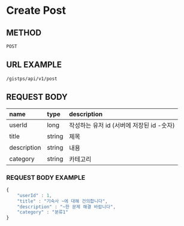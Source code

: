 # Create Post

## METHOD

```text
POST
```

## URL EXAMPLE

```text
/gistps/api/v1/post
```



## REQUEST BODY

| name | type | description |
| :--- | :--- | :--- |
| userId | long | 작성하는 유저 id \(서버에 저장된 id -숫자\) |
| title | string | 제목 |
| description | string | 내용 |
| category | string | 카테고리 |

### REQUEST BODY EXAMPLE

```javascript
{
    "userId" : 1,
    "title" : "기숙사 ~에 대해 건의합니다",
    "description" : "~한 문제 해결 바랍니다",
    "category" : "분류1"
}
```



